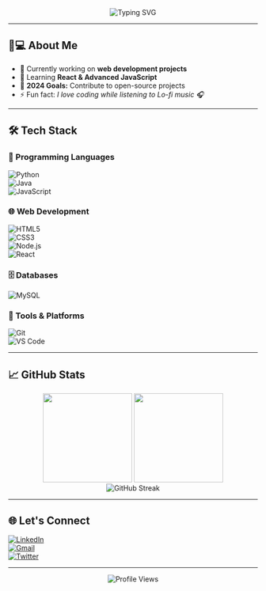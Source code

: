 <div align="center">
  <img src="https://readme-typing-svg.herokuapp.com?font=Fira+Code&size=30&duration=3000&pause=500&color=20C997&center=true&vCenter=true&width=600&lines=Hi+%F0%9F%91%8B%2C+I'm+Lanka+Sneha;Turning+IMAGINATION+Into;Interactive+REALITY" alt="Typing SVG" />
</div>

---

## 👩💻 About Me  
- 🔭 Currently working on **web development projects**  
- 🌱 Learning **React & Advanced JavaScript**  
- 🎯 **2024 Goals:** Contribute to open-source projects  
- ⚡ Fun fact: *I love coding while listening to Lo-fi music 🎧*  

---

## 🛠️ Tech Stack  

### 🚀 Programming Languages  
![Python](https://img.shields.io/badge/Python-3776AB?style=for-the-badge&logo=python&logoColor=white)  
![Java](https://img.shields.io/badge/Java-007396?style=for-the-badge&logo=java&logoColor=white)  
![JavaScript](https://img.shields.io/badge/JavaScript-F7DF1E?style=for-the-badge&logo=javascript&logoColor=black)  

### 🌐 Web Development  
![HTML5](https://img.shields.io/badge/HTML5-E34F26?style=for-the-badge&logo=html5&logoColor=white)  
![CSS3](https://img.shields.io/badge/CSS3-1572B6?style=for-the-badge&logo=css3&logoColor=white)  
![Node.js](https://img.shields.io/badge/Node.js-339933?style=for-the-badge&logo=node.js&logoColor=white)  
![React](https://img.shields.io/badge/React-61DAFB?style=for-the-badge&logo=react&logoColor=black)  

### 🗄️ Databases  
![MySQL](https://img.shields.io/badge/MySQL-4479A1?style=for-the-badge&logo=mysql&logoColor=white)  

### 🔧 Tools & Platforms  
![Git](https://img.shields.io/badge/Git-F05032?style=for-the-badge&logo=git&logoColor=white)  
![VS Code](https://img.shields.io/badge/VS_Code-007ACC?style=for-the-badge&logo=visual-studio-code&logoColor=white)  

---

## 📈 GitHub Stats  

<div align="center">
  <img height="180em" src="https://github-readme-stats-sigma-five.vercel.app/api?username=Sneha250904&show_icons=true&theme=radical&count_private=true&include_all_commits=true" />
  <img height="180em" src="https://github-readme-stats-sigma-five.vercel.app/api/top-langs/?username=Sneha250904&layout=compact&theme=radical&langs_count=8" />
</div>

<div align="center">
  <img src="https://github-readme-streak-stats.herokuapp.com/?user=Sneha250904&theme=radical" alt="GitHub Streak" />
</div>

---

## 🌐 Let's Connect  

[![LinkedIn](https://img.shields.io/badge/LinkedIn-0077B5?style=for-the-badge&logo=linkedin&logoColor=white)](https://www.linkedin.com/in/l-sneha-b66205295)  
[![Gmail](https://img.shields.io/badge/Gmail-D14836?style=for-the-badge&logo=gmail&logoColor=white)](mailto:sneha25092004@gmail.com)  
[![Twitter](https://img.shields.io/badge/Twitter-1DA1F2?style=for-the-badge&logo=twitter&logoColor=white)](https://twitter.com/Sneha250904)  

---

<div align="center">
  <img src="https://komarev.com/ghpvc/?username=Sneha250904&style=flat-square&color=blueviolet" alt="Profile Views" />
</div>
